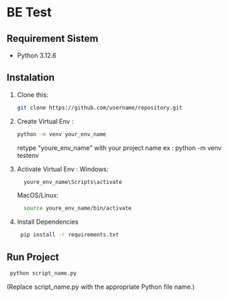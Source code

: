 # BE Test

## Requirement Sistem

- Python 3.12.6

## Instalation

1. Clone this:

   ```bash
   git clone https://github.com/username/repository.git
   ```

2. Create Virtual Env :

   ```bash
   python -m venv your_env_name
   ```

   retype "youre_env_name" with your project name
   ex : python -m venv testenv

3. Activate Virtual Env :
   Windows:

   ```bash
     youre_env_name\Scripts\activate
   ```

   MacOS/Linux:

   ```bash
     source youre_env_name/bin/activate
   ```

4. Install Dependencies
   ```bash
    pip install -r requirements.txt
   ```

## Run Project

```bash
 python script_name.py
```

(Replace script_name.py with the appropriate Python file name.)
